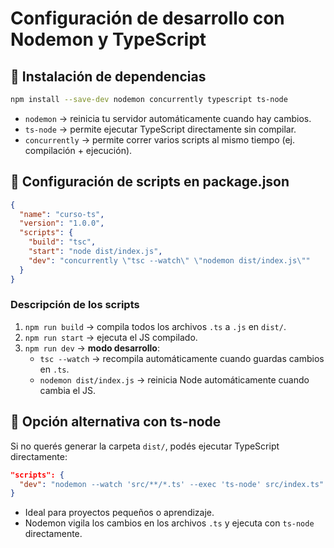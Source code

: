 # Configuración de desarrollo con Nodemon y TypeScript

## 🔹 Instalación de dependencias

```bash
npm install --save-dev nodemon concurrently typescript ts-node
```

- `nodemon` → reinicia tu servidor automáticamente cuando hay cambios.
- `ts-node` → permite ejecutar TypeScript directamente sin compilar.
- `concurrently` → permite correr varios scripts al mismo tiempo (ej. compilación + ejecución).

## 🔹 Configuración de scripts en package.json

```json
{
  "name": "curso-ts",
  "version": "1.0.0",
  "scripts": {
    "build": "tsc",
    "start": "node dist/index.js",
    "dev": "concurrently \"tsc --watch\" \"nodemon dist/index.js\""
  }
}
```

### Descripción de los scripts

1. `npm run build` → compila todos los archivos `.ts` a `.js` en `dist/`.
2. `npm run start` → ejecuta el JS compilado.
3. `npm run dev` → **modo desarrollo**:
   - `tsc --watch` → recompila automáticamente cuando guardas cambios en `.ts`.
   - `nodemon dist/index.js` → reinicia Node automáticamente cuando cambia el JS.

## 🔹 Opción alternativa con ts-node

Si no querés generar la carpeta `dist/`, podés ejecutar TypeScript directamente:

```json
"scripts": {
  "dev": "nodemon --watch 'src/**/*.ts' --exec 'ts-node' src/index.ts"
}
```

- Ideal para proyectos pequeños o aprendizaje.
- Nodemon vigila los cambios en los archivos `.ts` y ejecuta con `ts-node` directamente.
